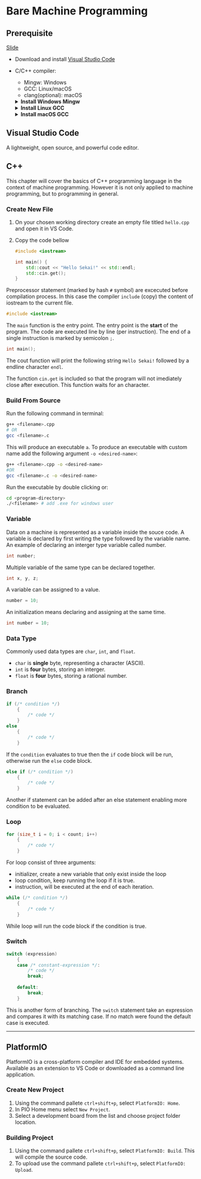 # Bare Machine Programming

## Prerequisite

[Slide](./slide.html)

- Download and install [Visual Studio Code](https://code.visualstudio.com/docs/setup/setup-overview)

- C/C++ compiler:
  - Mingw: Windows
  - GCC: Linux/macOS
  - clang(optional): macOS

  <details>
  <summary><b>Install Windows Mingw</b></summary>

  1. Download Mingw-w64 via [MSYS2](https://www.msys2.org).
  2. Follow the instruction provided by the website.
    Command summary (run with "MSYS2 MSYS" from Start menu):
      - Update the package database and base packages.

        ```bash
        pacman -Syu
        ```

      - Update the rest of the base packages.

        ```bash
        pacman -Su
        ```

      - Install some tools and mingw-w64 GCC needed for compilation.

        ```bash
        pacman -S --needed base-devel mingw-w64-x86_64-toolchain
        ```

  3. Add the path to Mingw-w64 installation directory `bin` folder to system `PATH`.

  4. Validate installation by calling `mingw32-make` or `gcc`. (Do this after adding  to system `PATH`)

        ```bash
        mingw32-make -v
        ```

      ```bash
      g++ -v
      gdb -v
      ```

  </details>

  <details>
  <summary><b>Install Linux GCC</b></summary>

  1. Update the package-list.

      ```bash
      sudo apt-get update
      ```

  2. Install GNU compiler tools and the GDB debugger.

      ```bash
      sudo apt-get install build-essential gdb
      ```

  3. Optional install manual pages about using GNU/Linux

      ```bash
      sudo apt-get install manpages-dev
      ```

  4. Validate installation

      ```bash
      make -v
      ```

      ```bash
      g++ -v
      gdb -v
      ```

  </details>

  <details>
  <summary><b>Install macOS GCC</b></summary>

  1. Install [Homebrew](https://brew.sh) package manager.

      ```bash
      /bin/bash -c "$(curl -fsSL https://raw.githubusercontent.com/Homebrew/install/    HEAD/install.sh)"
      ```

  2. Update Homebrew

      ```bash
      brew update
      brew upgrade
      ```

  3. Install GCC and the GDB debugger via Gomebrew

      ```bash
      brew info gcc
      brew install gcc
      brew install gdb
      ```

  4. Removes previous application/dependency revisions saving considerable space.

      ```bash
      brew cleanup
      ```

  5. Validate installation

      ```bash
      make -v
      ```

      ```bash
      g++ -v
      gdb -v
      ```

  </details>

## Visual Studio Code

A lightweight, open source, and powerful code editor.

## C++

This chapter will cover the basics of C++ programming language in the context of machine programming. However it is not only applied to machine programming, but to programming in general.

### Create New File

1. On your chosen working directory create an empty file titled `hello.cpp` and open it in VS Code.
2. Copy the code bellow

    ```c++
    #include <iostream>

    int main() {
        std::cout << "Hello Sekai!" << std::endl;
        std::cin.get();
    }
    ```

Preprocessor statement (marked by hash `#` symbol) are excecuted before compilation process. In this case the compiler `include` (copy) the content of iostream to the current file.

```c++
#include <iostream>
```

The `main` function is the entry point. The entry point is the **start** of the program. The code are executed line by line (per instruction). The end of a single instruction is marked by semicolon `;`.

```c++
int main();
```

The cout function will print the following string `Hello Sekai!` followed by a endline character `endl`.

The function `cin.get` is included so that the program will not imediately close after execution. This function waits for an character.

### Build From Source

Run the following command in terminal:

```bash
g++ <filename>.cpp
# OR
gcc <filename>.c
```

This will produce an executable `a`. To produce an executable with custom name add the following argument `-o <desired-name>`:

```bash
g++ <filename>.cpp -o <desired-name>
#OR
gcc <filename>.c -o <desired-name>
```

Run the executable by double clicking or:

```bash
cd <program-directory>
./<filename> # add .exe for windows user
```

### Variable

Data on a machine is represented as a variable inside the souce code. A variable is declared by first writing the type followed by the variable name. An example of declaring an interger type variable called number.

```c++
int number;
```

Multiple variable of the same type can be declared together.

```c++
int x, y, z;
```

A variable can be assigned to a value.

```c++
number = 10;
```

An initialization means declaring and assigning at the same time.

```c++
int number = 10;
```

### Data Type

Commonly used data types are `char`, `int`, and `float`.

- `char` is **single** byte, representing a character (ASCII). 
- `int` is **four** bytes, storing an interger.
- `float` is **four** bytes, storing a rational number.

### Branch

```c++
if (/* condition */)
    {
        /* code */
    }
else
    {
        /* code */
    }
```

If the `condition` evaluates to true then the `if` code block will be run, otherwise run the `else` code block.

```c++
else if (/* condition */)
    {
        /* code */
    }
```

Another if statement can be added after an else statement enabling more condition to be evaluated.

### Loop

```c++
for (size_t i = 0; i < count; i++)
    {
        /* code */
    }
```

For loop consist of three arguments:

- initializer, create a new variable that only exist inside the loop
- loop condition, keep running the loop if it is true.
- instruction, will be executed at the end of each iteration.

```c++
while (/* condition */)
    {
        /* code */
    }
```

While loop will run the code block if the condition is true.

### Switch

```c++
switch (expression)
    {
    case /* constant-expression */:
        /* code */
        break;
    
    default:
        break;
    }
```

This is another form of branching. The `switch` statement take an expression and compares it with its matching case. If no match were found the default case is executed.

---

## PlatformIO

PlatformIO is a cross-platform compiler and IDE for embedded systems. Available as an extension to VS Code or downloaded as a command line application.

### Create New Project

1. Using the command pallete `ctrl+shift+p`, select `PlatformIO: Home`.
2. In PIO Home menu select `New Project`.
3. Select a development board from the list and choose project folder location.

### Building Project

1. Using the command pallete `ctrl+shift+p`, select `PlatformIO: Build`. This will compile the source code.
2. To upload use the command pallete `ctrl+shift+p`, select `PlatformIO: Upload`.
